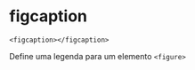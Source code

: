 figcaption
========

~~~
<figcaption></figcaption>
~~~

Define uma legenda para um elemento `<figure>` 
